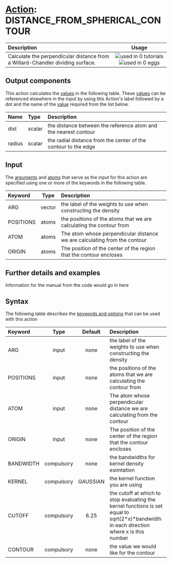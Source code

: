 # [Action](actions.md): DISTANCE_FROM_SPHERICAL_CONTOUR

| Description    | Usage |
|:--------|:--------:|
| Calculate the perpendicular distance from a Willard-Chandler dividing surface. | ![used in 0 tutorials](https://img.shields.io/badge/tutorials-0-red.svg)![used in 0 eggs](https://img.shields.io/badge/nest-0-red.svg) | 

## Output components

This action calculates the [values](pecifying_arguments.html) in the following table.  These [values](pecifying_arguments.html) can be referenced elsewhere in the input by using this Action's label followed by a dot and the name of the [value](pecifying_arguments.html) required from the list below.

| Name | Type | Description |
|:-------|:-----|:-------|
| dist | scalar | the distance between the reference atom and the nearest contour | 
| radius | scalar | the radial distance from the center of the contour to the edge | 


## Input

The [arguments](specifying_arguments.html) and [atoms](specifying_atoms.html) that serve as the input for this action are specified using one or more of the keywords in the following table.

| Keyword |  Type | Description |
|:--------|:------:|:-----------|
| ARG | vector | the label of the weights to use when constructing the density |
| POSITIONS | atoms | the positions of the atoms that we are calculating the contour from |
| ATOM | atoms | The atom whose perpendicular distance we are calculating from the contour |
| ORIGIN | atoms | The position of the center of the region that the contour encloses |


## Further details and examples 
Information for the manual from the code would go in here 
## Syntax 
The following table describes the [keywords and options](parsing.md) that can be used with this action 

| Keyword | Type | Default | Description |
|:-------|:----:|:-------:|:-----------|
| ARG | input | none | the label of the weights to use when constructing the density |
| POSITIONS | input | none | the positions of the atoms that we are calculating the contour from |
| ATOM | input | none | The atom whose perpendicular distance we are calculating from the contour |
| ORIGIN | input | none | The position of the center of the region that the contour encloses |
| BANDWIDTH | compulsory | none | the bandwidths for kernel density esimtation |
| KERNEL | compulsory | GAUSSIAN |  the kernel function you are using |
| CUTOFF | compulsory | 6.25 |  the cutoff at which to stop evaluating the kernel functions is set equal to sqrt(2*x)*bandwidth in each direction where x is this number |
| CONTOUR | compulsory | none | the value we would like for the contour |
